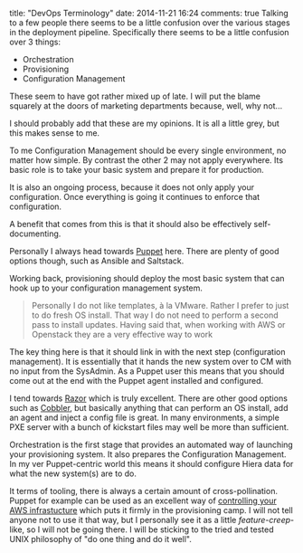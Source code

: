 title: "DevOps Terminology"
date: 2014-11-21 16:24
comments: true
Talking to a few people there seems to be a little confusion over the various stages in the deployment pipeline. Specifically there seems to be a little confusion over 3 things:

<!-- more -->

   - Orchestration
   - Provisioning
   - Configuration Management

These seem to have got rather mixed up of late. I will put the blame squarely at the doors of marketing departments because, well, why not...

I should probably add that these are my opinions. It is all a little grey, but this makes sense to me.

To me Configuration Management should be every single environment, no matter how simple. By contrast the other 2 may not apply everywhere. Its basic role is to take your basic system and prepare it for production.

It is also an ongoing process, because it does not only apply your configuration. Once everything is going it continues to enforce that configuration.

A benefit that comes from this is that it should also be effectively self-documenting.

Personally I always head towards [Puppet](https://www.puppetlabs.com) here. There are plenty of good options though, such as Ansible and Saltstack.

Working back, provisioning should deploy the most basic system that can hook up to your configuration management system.

> Personally I do not like templates, à la VMware. Rather I prefer to just to do fresh OS install. That way I do not need to perform a second pass to install updates. Having said that, when working with AWS or Openstack they are a very effective way to work

The key thing here is that it should link in with the next step (configuration management). It is essentially that it hands the new system over to CM with no input from the SysAdmin. As a Puppet user this means that you should come out at the end with the Puppet agent installed and configured.

I tend towards [Razor](https://github.com/puppetlabs/razor-server) which is truly excellent. There are other good options such as [Cobbler](https://www.cobblerd.org/), but basically anything that can perform an OS install, add an agent and inject a config file is great. In many environments, a simple PXE server with a bunch of kickstart files may well be more than sufficient.

Orchestration is the first stage that provides an automated way of launching your provisioning system. It also prepares the Configuration Management. In my ver Puppet-centric world this means it should configure Hiera data for what the new system(s) are to do.

It terms of tooling, there is always a certain amount of cross-pollination. Puppet for example can be used as an excellent way of [controlling your AWS infrastucture](https://puppetlabs.com/blog/provision-aws-infrastructure-using-puppet) which puts it firmly in the provisioning camp. I will not tell anyone not to use it that way, but I personally see it as a little *feature-creep*-like, so I will not be going there. I will be sticking to the tried and tested UNIX philosophy of "do one thing and do it well".


